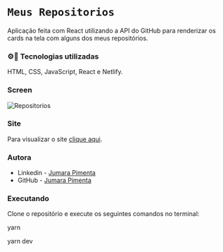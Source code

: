 # `Meus Repositorios`

Aplicação feita com React utilizando a API do GitHub para renderizar os cards na tela com alguns dos meus repositórios.


### ⚙📲 Tecnologias utilizadas 

HTML, CSS, JavaScript, React e Netlify.

### Screen

![Repositorios](https://user-images.githubusercontent.com/79213553/187758131-4e14a9d1-2d8d-4529-9d6e-dbb1cae1c145.png)


### Site

Para visualizar o site <a href="https://repositoriosjumarapimenta.netlify.app/" target="_blank">clique aqui<a/>.
  
### Autora
  
- Linkedin - [Jumara Pimenta](https://www.linkedin.com/in/jumara-souza-pimenta/)
- GitHub - [Jumara Pimenta](https://github.com/jumara-pimenta)
  
 ### Executando

Clone o repositório e execute os seguintes comandos no terminal:

yarn

yarn dev
